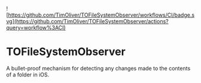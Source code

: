 ![https://github.com/TimOliver/TOFileSystemObserver/workflows/CI/badge.svg](https://github.com/TimOliver/TOFileSystemObserver/actions?query=workflow%3ACI)

# TOFileSystemObserver
A bullet-proof mechanism for detecting any changes made to the contents of a folder in iOS.
